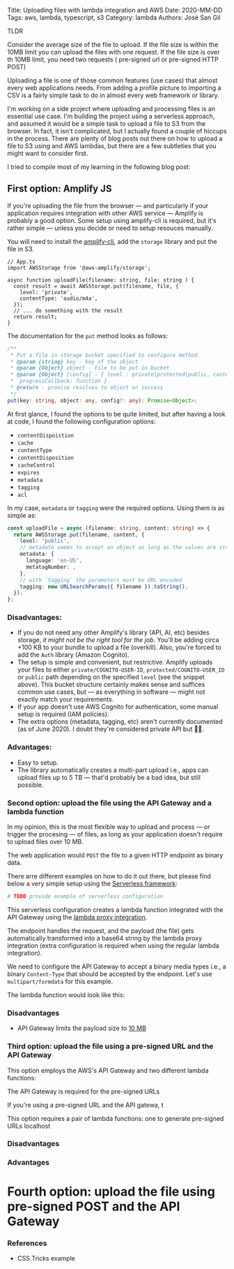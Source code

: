 Title: Uploading files with lambda integration and AWS
Date: 2020-MM-DD
Tags: aws, lambda, typescript, s3
Category: lambda
Authors: José San Gil

TLDR

Consider the average size of the file to upload.
If the file size is within the 10MB limit you can upload the files with one request.
If the file size is over th 10MB limit, you need two requests ( pre-signed url or pre-signed HTTP POST)

Uploading a file is one of those common features (use cases) that almost every web applications needs. From adding a profile picture to importing a CSV is a fairly simple task to do in almost every web framework or library.

I'm working on a side project where uploading and processing files is an essential use case. I'm building the project using a serverless approach, and assumed it would be a simple task to upload a file to S3 from the browser. In fact, it isn't complicated, but I actually found a couple of hiccups in the process. There are plenty of blog posts out there on how to upload a file to S3 using and AWS lambdas, but there are a few subtleties that you might want to consider first.

I tried to compile most of my learning in the following blog post:

## First option: Amplify JS

If you're uploading the file from the browser — and particularly if your application requires integration with other AWS service — Amplify is probably a good option.
Some setup using amplify-cli is required, but it's rather simple — unless you decide or need to setup resouces manually.

You will need to install the [amplify-cli](https://docs.amplify.aws/cli/start/install#pre-requisites-for-installation), add the `storage` library and put the file in S3.

```
// App.ts
import AWSStorage from '@aws-amplify/storage';

async function uploadFile(filename: string, file: string ) {
  const result = await AWSStorage.put(filename, file, {
    level: 'private',
    contentType: 'audio/m4a',
  });
  // ... do something with the result
  return result;
}
```

The documentation for the `put` method looks as follows:

```typescript
/**
 * Put a file in storage bucket specified to configure method
 * @param {string} key - key of the object
 * @param {Object} object - File to be put in bucket
 * @param {Object} [config] - { level : private|protected|public, contentType: MIME Types,
 *  progressCallback: function }
 * @return - promise resolves to object on success
 */
put(key: string, object: any, config?: any): Promise<Object>;
```

At first glance, I found the options to be quite limited, but after having a look at code, I found the following configuration options:

* `contentDispoistion`
* `cache`
* `contentType`
* `contentDisposition`
* `cacheControl`
* `expires`
* `metadata`
* `tagging`
* `acl`

In my case, `metadata` or `tagging` were the required options. Using them is as simple as:

```typescript
const uploadFile = async (filename: string, content: string) => {
  return AWSStorage.put(filename, content, {
    level: 'public',
    // metadata seems to accept an object as long as the values are string
    metadata: {
      language: 'en-US',
      metatagNumber: ,
    },
    // with `tagging` the parameters must be URL encoded
    tagging: new URLSearchParams({ filename }).toString(),
  });
};
```


### Disadvantages: 

- If you do not need any other Amplify's library (API, AI, etc) besides storage, _it might not be the right tool for the job_. You'll be adding circa +100 KB to your bundle to upload a file (overkill). Also, you're forced to add the `Auth` library (Amazon Cognito).
- The setup is simple and convenient, but restrictive. Amplify uploads your files to either `private/COGNITO-USER-ID`, `protected/COGNITO-USER_ID` or `public` path depending on the specified `level` (see the snippet above). This bucket structure certainly makes sense and suffices common use cases, but — as everything in software — might not exactly match your requirements.
- If your app doesn't use AWS Cognito for authentication, some manual setup is required (IAM policies).
- The extra options (metadata, tagging, etc) aren't currently documented (as of June 2020). I doubt they're considered private API but 🤷🏽‍.

### Advantages:

- Easy to setup.
- The library automatically creates a multi-part upload i.e., apps can upload files up to 5 TB — that'd probably be a bad idea, but still possible.


### Second option: upload the file using the API Gateway and a lambda function

In my opinion, this is the most flexible way to upload and process — or trigger the procesing — of files, as long as your application doesn't require to upload files over 10 MB. 

The web application would `POST` the file to a given HTTP endpoint as binary data. 

There arre different examples on how to do it out there, but please find below a very simple setup using the [Serverless framework](https://www.serverless.com/):

```yaml
# TODO provide example of serverless configuration
```

This serverless configuration creates a lambda function integrated with the API Gateway using the [lambda proxy integration](). 

The endpoint handles the request, and the payload (the file) gets automatically transformed into a base64 string by the lambda proxy integration (extra configuration is required when using the regular lambda integration).

We need to configure the API Gateway to accept a binary media types i.e., a binary `Content-Type` that should be accepted by the endpoint. Let's use  `multipart/formdata` for this example.

The lambda function would look like this:



### Disadvantages

- API Gateway limits the payload size to [10 MB](https://docs.aws.amazon.com/apigateway/latest/developerguide/limits.html1)

### Third option: upload the file using a pre-signed URL and the API Gateway

This option employs the AWS's API Gateway and two different lambda functions:

The API Gateway is required for the pre-signed URLs

If you're using a pre-signed URL and the API gatewa, t

This option requires a pair of lambda functions: one to generate pre-signed URLs localhost

### Disadvantages

### Advantages

# Fourth option: upload the file using pre-signed POST and the API Gateway

### References

- CSS Tricks example